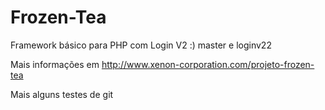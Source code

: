 Frozen-Tea
==========

Framework básico para PHP com Login V2 :) master e loginv22

Mais informações em http://www.xenon-corporation.com/projeto-frozen-tea

Mais alguns testes de git
